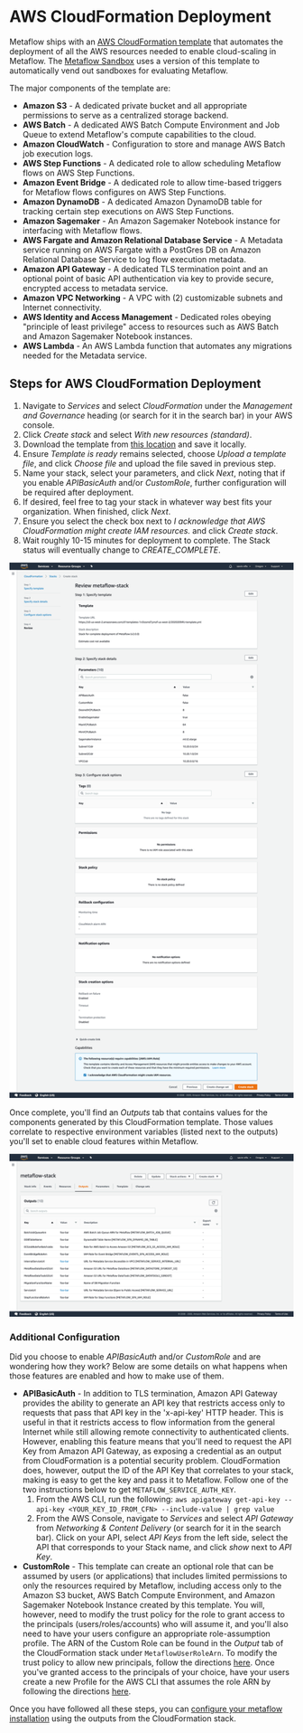 # AWS CloudFormation Deployment

Metaflow ships with an [AWS CloudFormation template](https://github.com/Netflix/metaflow-tools/tree/master/aws/cloudformation) that automates the deployment of all the AWS resources needed to enable cloud-scaling in Metaflow. The [Metaflow Sandbox](https://docs.metaflow.org/metaflow-on-aws/metaflow-sandbox) uses a version of this template to automatically vend out sandboxes for evaluating Metaflow.

The major components of the template are:

* **Amazon S3** - A dedicated private bucket and all appropriate permissions to serve as a centralized storage backend.
* **AWS Batch** - A dedicated AWS Batch Compute Environment and Job Queue to extend Metaflow's compute capabilities to the cloud.
* **Amazon CloudWatch** - Configuration to store and manage AWS Batch job execution logs.
* **AWS Step Functions** - A dedicated role to allow scheduling Metaflow flows on AWS Step Functions.
* **Amazon Event Bridge** - A dedicated role to allow time-based triggers for Metaflow flows configures on AWS Step Functions.
* **Amazon DynamoDB** - A dedicated Amazon DynamoDB table for tracking certain step executions on AWS Step Functions.
* **Amazon Sagemaker** - An Amazon Sagemaker Notebook instance for interfacing with Metaflow flows.
* **AWS Fargate and Amazon Relational Database Service** - A Metadata service running on AWS Fargate with a PostGres DB on Amazon Relational Database Service to log flow execution metadata.
* **Amazon API Gateway** -  A dedicated TLS termination point and an optional point of basic API authentication via key to provide secure, encrypted access to metadata service.
* **Amazon VPC Networking** - A VPC with \(2\) customizable subnets and Internet connectivity.
* **AWS Identity and Access Management** - Dedicated roles obeying "principle of least privilege" access to resources such as AWS Batch and Amazon Sagemaker Notebook instances.
* **AWS Lambda** _-_ An AWS Lambda function that automates any migrations needed for the Metadata service.

## Steps for AWS CloudFormation Deployment

1. Navigate to _Services_ and select _CloudFormation_ under the _Management and Governance_ heading \(or search for it in the search bar\) in your AWS console.
2. Click _Create stack_ and select _With new resources \(standard\)_.
3. Download the template from [this location](https://github.com/Netflix/metaflow-tools/blob/master/aws/cloudformation/metaflow-cfn-template.yml) and save it locally.
4. Ensure _Template is ready_ remains selected, choose _Upload a template file_, and click _Choose file_ and upload the file saved in previous step.
5. Name your stack, select your parameters, and click _Next_, noting that if you enable _APIBasicAuth_ and/or _CustomRole_, further configuration will be required after deployment. 
6. If desired, feel free to tag your stack in whatever way best fits your organization. When finished, click _Next_.
7. Ensure you select the check box next to _I acknowledge that AWS CloudFormation might create IAM resources._ and click _Create stack_.
8. Wait roughly 10-15 minutes for deployment to complete. The Stack status will eventually change to _CREATE\_COMPLETE_.

![](../../.gitbook/assets/screencapture-us-west-2-console-aws-amazon-cloudformation-home-2020-07-27-14_22_27.png)

Once complete, you'll find an _Outputs_ tab that contains values for the components generated by this CloudFormation template. Those values correlate to respective environment variables \(listed next to the outputs\) you'll set to enable cloud features within Metaflow.

![](../../.gitbook/assets/screencapture-us-west-2-console-aws-amazon-cloudformation-home-2020-07-27-14_28_17.png)

### Additional Configuration

Did you choose to enable _APIBasicAuth_ and/or _CustomRole_ and are wondering how they work? Below are some details on what happens when those features are enabled and how to make use of them.

* **APIBasicAuth** - In addition to TLS termination, Amazon API Gateway provides the ability to generate an API key that restricts access only to requests that pass that API key in the 'x-api-key' HTTP header. This is useful in that it restricts access to flow information from the general Internet while still allowing remote connectivity to authenticated clients. However, enabling this feature means that you'll need to request the API Key from Amazon API Gateway, as exposing a credential as an output from CloudFormation is a potential security problem. CloudFormation does, however, output the ID of the API Key that correlates to your stack, making is easy to get the key and pass it to Metaflow. Follow one of the two instructions below to get `METAFLOW_SERVICE_AUTH_KEY`.
  1. From the AWS CLI, run the following: `aws apigateway get-api-key --api-key <YOUR_KEY_ID_FROM_CFN> --include-value | grep value`
  2. From the AWS Console, navigate to _Services_ and select _API Gateway_ from _Networking & Content Delivery_ \(or search for it in the search bar\). Click on your API, select _API Keys_ from the left side, select the API that corresponds to your Stack name, and click _show_ next to _API Key_.
* **CustomRole** - This template can create an optional role that can be assumed by users \(or applications\) that includes limited permissions to only the resources required by Metaflow, including access only to the Amazon S3 bucket, AWS Batch Compute Environment, and Amazon Sagemaker Notebook Instance created by this template. You will, however, need to modify the trust policy for the role to grant access to the principals \(users/roles/accounts\) who will assume it, and you'll also need to have your users configure an appropriate role-assumption profile. The ARN of the Custom Role can be found in the _Output_ tab of the CloudFormation stack under `MetaflowUserRoleArn`. To modify the trust policy to allow new principals, follow the directions [here](https://docs.aws.amazon.com/IAM/latest/UserGuide/roles-managingrole-editing-console.html#roles-managingrole_edit-trust-policy). Once you've granted access to the principals of your choice, have your users create a new Profile for the AWS CLI that assumes the role ARN by following the directions [here](https://docs.aws.amazon.com/cli/latest/userguide/cli-configure-role.html).

Once you have followed all these steps, you can [configure your metaflow installation](./#configuring-metaflow) using the outputs from the CloudFormation stack.

